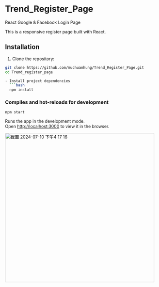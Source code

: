 # Trend_Register_Page
React Google &amp; Facebook Login Page

This is a responsive register page built with React.

## Installation

1. Clone the repository:

```bash
git clone https://github.com/muchuanhung/Trend_Register_Page.git
cd Trend_register_page

- Install project dependencies
  ```bash
  npm install
  ```

### Compiles and hot-reloads for development

```
npm start
```

Runs the app in the development mode.\
Open [http://localhost:3000](http://localhost:3000) to view it in the browser.

<img width="492" alt="截圖 2024-07-10 下午4 17 16" src="https://github.com/muchuanhung/Trend_Register_Page/assets/61078091/744eeda5-aba7-4b93-bd5e-83038e690012">

